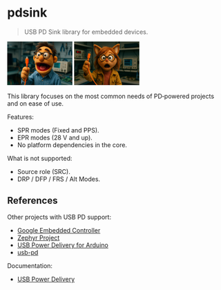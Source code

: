 # pdsink

> USB PD Sink library for embedded devices.

<img src="./docs/images/intro1.jpg" width="30%"> <img src="./docs/images/intro2.jpg" width="30%">

This library focuses on the most common needs of PD‑powered projects and on ease of use.

Features:

- SPR modes (Fixed and PPS).
- EPR modes (28 V and up).
- No platform dependencies in the core.

What is not supported:

- Source role (SRC).
- DRP / DFP / FRS / Alt Modes.

## References

Other projects with USB PD support:

- [Google Embedded Controller](https://chromium.googlesource.com/chromiumos/platform/ec)
- [Zephyr Project](https://github.com/zephyrproject-rtos/zephyr)
- [USB Power Delivery for Arduino](https://github.com/manuelbl/usb-pd-arduino)
- [usb-pd](https://github.com/Ralim/usb-pd)

Documentation:

- [USB Power Delivery](https://usb.org/document-library/usb-power-delivery)
